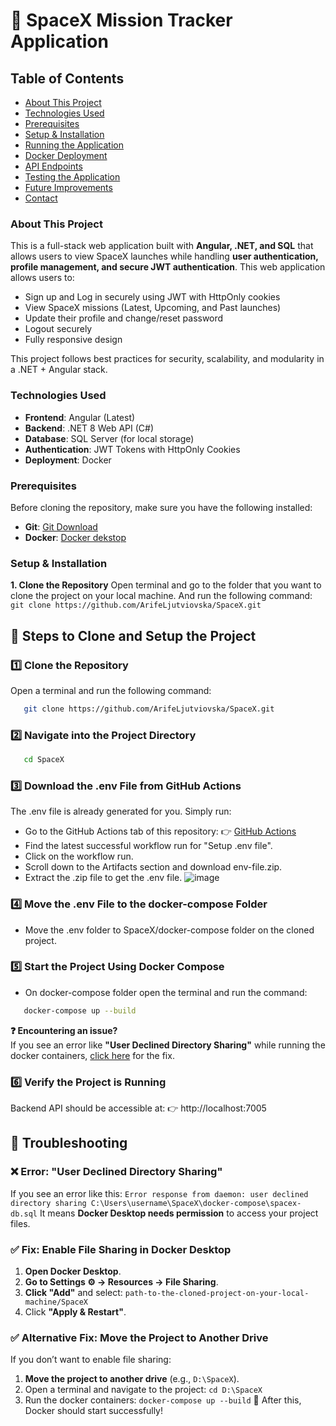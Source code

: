 # 🚀 SpaceX Mission Tracker Application

## Table of Contents
- [About This Project](#about-this-project)
- [Technologies Used](#technologies-used)
- [Prerequisites](#prerequisites)
- [Setup & Installation](#setup--installation)
- [Running the Application](#running-the-application)
- [Docker Deployment](#docker-deployment)
- [API Endpoints](#api-endpoints)
- [Testing the Application](#testing-the-application)
- [Future Improvements](#future-improvements)
- [Contact](#contact)




### About This Project
This is a full-stack web application built with **Angular, .NET, and SQL** that allows users to view 
SpaceX launches while handling **user authentication, profile management, and secure JWT authentication**.
This web application allows users to:
 -  Sign up and Log in securely using JWT with HttpOnly cookies
 -  View SpaceX missions (Latest, Upcoming, and Past launches)
 -  Update their profile and change/reset password
 -  Logout securely
 -  Fully responsive design

This project follows best practices for security, scalability, and modularity in a .NET + Angular stack.


### Technologies Used
- **Frontend**: Angular (Latest)
- **Backend**: .NET 8 Web API (C#)
- **Database**: SQL Server (for local storage)
- **Authentication**: JWT Tokens with HttpOnly Cookies
- **Deployment**: Docker



###  Prerequisites
Before cloning the repository, make sure you have the following installed:
 - **Git**: [Git Download](https://git-scm.com/downloads)
 - **Docker**: [Docker dekstop](https://download.docker.com/linux/ubuntu/dists/focal/pool/stable/amd64/)

###  Setup & Installation
  **1. Clone the Repository**
  Open terminal and go to the folder that  you want to clone the project on your local machine. And run the following command:
      ```
      git clone https://github.com/ArifeLjutviovska/SpaceX.git
      ```
    

## **📌 Steps to Clone and Setup the Project**
### **1️⃣ Clone the Repository**
Open a terminal and run the following command:
```sh
   git clone https://github.com/ArifeLjutviovska/SpaceX.git
   ```

### **2️⃣ Navigate into the Project Directory**
```sh
   cd SpaceX
   ```
### **3️⃣ Download the .env File from GitHub Actions**
The .env file is already generated for you. Simply run:
  - Go to the GitHub Actions tab of this repository:
     👉 [GitHub Actions](https://github.com/ArifeLjutviovska/SpaceX/actions/runs/13037430880)
  - Find the latest successful workflow run for "Setup .env file".
  - Click on the workflow run.
  - Scroll down to the Artifacts section and download env-file.zip.
  - Extract the .zip file to get the .env file.
   ![image](https://github.com/user-attachments/assets/7e6b4b4b-78aa-4159-8462-ccae2297e2b3)

### **4️⃣ Move the .env File to the docker-compose Folder**
  - Move the .env folder to SpaceX/docker-compose folder on the cloned project.

### **5️⃣ Start the Project Using Docker Compose**
- On docker-compose folder open the terminal and run the command:
```sh
   docker-compose up --build
   ```

**❓ Encountering an issue?**  
If you see an error like **"User Declined Directory Sharing"** while running the docker containers, [click here](#troubleshooting) for the fix.

### **6️⃣ Verify the Project is Running**
Backend API should be accessible at:
👉 http://localhost:7005

























## 🚨 Troubleshooting
### ❌ **Error: "User Declined Directory Sharing"**
If you see an error like this:
 ```Error response from daemon: user declined directory sharing C:\Users\username\SpaceX\docker-compose\spacex-db.sql```
It means **Docker Desktop needs permission** to access your project files.

### ✅ **Fix: Enable File Sharing in Docker Desktop**
1. **Open Docker Desktop**.
2. **Go to Settings ⚙ → Resources → File Sharing**.
3. **Click "Add"** and select: ```path-to-the-cloned-project-on-your-local-machine/SpaceX```
4. Click **"Apply & Restart"**.

### ✅ **Alternative Fix: Move the Project to Another Drive**
If you don’t want to enable file sharing:
1. **Move the project to another drive** (e.g., `D:\SpaceX`).
2. Open a terminal and navigate to the project:
```cd D:\SpaceX```
3. Run the docker containers:
   ```docker-compose up --build```
🚀 After this, Docker should start successfully!
